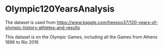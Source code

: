 # Olympic120YearsAnalysis

The dataset is used from https://www.kaggle.com/heesoo37/120-years-of-olympic-history-athletes-and-results

This dataset is on the Olympic Games, including all the Games from Athens 1896 to Rio 2016
